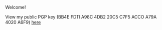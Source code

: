 Welcome!

View my public PGP key (BB4E FD11 A98C 4DB2 20C5 C7F5 ACCO A79A 4020 A6F9) [here](https://easton.gg/pgp.txt)
